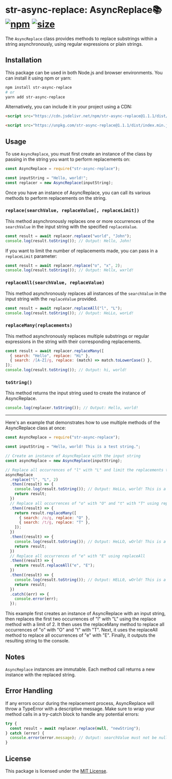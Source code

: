 [npm]: https://img.shields.io/npm/v/str-async-replace
[npm-url]: https://www.npmjs.com/package/str-async-replace
[size]: https://packagephobia.now.sh/badge?p=str-async-replace
[size-url]: https://packagephobia.now.sh/result?p=str-async-replace

# str-async-replace: AsyncReplace📚 [![npm][npm]][npm-url] [![size][size]][size-url]

The `AsyncReplace` class provides methods to replace substrings within a string asynchronously, using regular expressions or plain strings.

## Installation

This package can be used in both Node.js and browser environments. You can install it using npm or yarn:

```bash
npm install str-async-replace
# or
yarn add str-async-replace
```

Alternatively, you can include it in your project using a CDN:

```html
<script src="https://cdn.jsdelivr.net/npm/str-async-replace@1.1.1/dist/index.min.js"></script>
```

```html
<script src="https://unpkg.com/str-async-replace@1.1.1/dist/index.min.js"></script>
```

## Usage

To use `AsyncReplace`, you must first create an instance of the class by passing in the string you want to perform replacements on:

```js
const AsyncReplace = require("str-async-replace");

const inputString = "Hello, world!";
const replacer = new AsyncReplace(inputString);
```

Once you have an instance of AsyncReplace, you can call its various methods to perform replacements on the string.

### `replace(searchValue, replaceValue[, replaceLimit])`

This method asynchronously replaces one or more occurrences of the `searchValue` in the input string with the specified `replaceValue`.

```js
const result = await replacer.replace("world", "John");
console.log(result.toString()); // Output: Hello, John!
```

If you want to limit the number of replacements made, you can pass in a `replaceLimit` parameter:

```js
const result = await replacer.replace("o", "x", 2);
console.log(result.toString()); // Output: Hellx, wxrld!
```

### `replaceAll(searchValue, replaceValue)`

This method asynchronously replaces all instances of the `searchValue` in the input string with the `replaceValue` provided.

```js
const result = await replacer.replaceAll("l", "L");
console.log(result.toString()); // Output: HeLLo, worLd!
```

### `replaceMany(replacements)`

This method asynchronously replaces multiple substrings or regular expressions in the string with their corresponding replacements.

```js
const result = await replacer.replaceMany([
  { search: "Hello", replace: "Hi" },
  { search: /[A-Z]/g, replace: (match) => match.toLowerCase() },
]);
console.log(result.toString()); // Output: hi, world!
```

### `toString()`

This method returns the input string used to create the instance of AsyncReplace.

```js
console.log(replacer.toString()); // Output: Hello, world!
```

---

Here's an example that demonstrates how to use multiple methods of the AsyncReplace class at once:

```js
const AsyncReplace = require("str-async-replace");

const inputString = "Hello, world! This is a test string.";

// Create an instance of AsyncReplace with the input string
const asyncReplace = new AsyncReplace(inputString);

// Replace all occurrences of "l" with "L" and limit the replacements to 2
asyncReplace
  .replace("l", "L", 2)
  .then((result) => {
    console.log(result.toString()); // Output: HeLLo, world! This is a test string.
    return result;
  })
  // Replace all occurrences of "o" with "O" and "t" with "T" using replaceMany
  .then((result) => {
    return result.replaceMany([
      { search: /o/g, replace: "O" },
      { search: /t/g, replace: "T" },
    ]);
  })
  .then((result) => {
    console.log(result.toString()); // Output: HeLLO, wOrld! This is a TesT sTring.
    return result;
  })
  // Replace all occurrences of "e" with "E" using replaceAll
  .then((result) => {
    return result.replaceAll("e", "E");
  })
  .then((result) => {
    console.log(result.toString()); // Output: HELL0, wOrld! This is a TEsT sTring.
    return result;
  })
  .catch((err) => {
    console.error(err);
  });
```

This example first creates an instance of AsyncReplace with an input string, then replaces the first two occurrences of "l" with "L" using the replace method with a limit of 2. It then uses the replaceMany method to replace all occurrences of "o" with "O" and "t" with "T". Next, it uses the replaceAll method to replace all occurrences of "e" with "E". Finally, it outputs the resulting string to the console.

## Notes

`AsyncReplace` instances are immutable. Each method call returns a new instance with the replaced string.

## Error Handling

If any errors occur during the replacement process, AsyncReplace will throw a TypeError with a descriptive message. Make sure to wrap your method calls in a try-catch block to handle any potential errors:

```js
try {
  const result = await replacer.replace(null, "newString");
} catch (error) {
  console.error(error.message); // Output: searchValue must not be null or undefined
}
```

## License

This package is licensed under the [MIT License](LICENSE).
